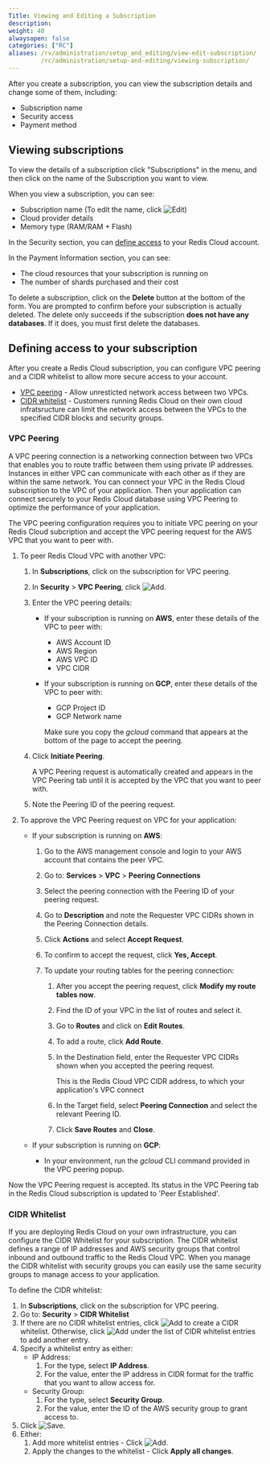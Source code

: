 ```yaml
---
Title: Viewing and Editing a Subscription
description:
weight: 40
alwaysopen: false
categories: ["RC"]
aliases: /rv/administration/setup_and_editing/view-edit-subscription/
         /rc/administration/setup-and-editing/viewing-subscription/
---
```

After you create a subscription, you can view the subscription details and
change some of them, including:

- Subscription name
- Security access
- Payment method

## Viewing subscriptions

To view the details of a subscription click "Subscriptions" in the menu,
and then click on the name of the Subscription you want to view.

When you view a subscription, you can see:

- Subscription name (To edit the name, click ![Edit](/images/rc/icon_edit.png#no-click "Edit"))
- Cloud provider details
- Memory type (RAM/RAM + Flash)

In the Security section, you can [define access](#defining-access-to-your-subscription)
to your Redis Cloud account.

In the Payment Information section, you can see:

- The cloud resources that your subscription is running on
- The number of shards purchased and their cost

To delete a subscription, click on the **Delete** button at the bottom
of the form. You are prompted to confirm before your subscription is
actually deleted. The delete only succeeds if the subscription **does
not have any databases**. If it does, you must first delete the
databases.

## Defining access to your subscription

After you create a Redis Cloud subscription, you can configure VPC
peering and a CIDR whitelist to allow more secure access to your account.

- [VPC peering](https://docs.aws.amazon.com/vpc/latest/peering/what-is-vpc-peering.html) -
    Allow unresticted network access between two VPCs.
- [CIDR whitelist](https://docs.aws.amazon.com/vpc/latest/peering/peering-configurations-partial-access.html) -
    Customers running Redis Cloud on their own cloud infratsructure can limit the network access between the VPCs to the specified CIDR blocks and security groups.

### VPC Peering

A VPC peering connection is a networking connection between two VPCs that enables you
to route traffic between them using private IP addresses. Instances in either VPC can
communicate with each other as if they are within the same network. You can connect your
VPC in the Redis Cloud subscription to the VPC of your application. Then your application can
connect securely to your Redis Cloud database using VPC Peering to optimize the performance of your application.

The VPC peering configuration requires you to initiate VPC peering on your Redis Cloud subcription
and accept the VPC peering request for the AWS VPC that you want to peer with.

1. To peer Redis Cloud VPC with another VPC:
    1. In **Subscriptions**, click on the subscription for VPC peering.
    1. In **Security** > **VPC Peering**, click ![Add](/images/rs/icon_add.png#no-click "Add").
    1. Enter the VPC peering details:

        - If your subscription is running on **AWS**, enter these details of the VPC to peer with:

            - AWS Account ID
            - AWS Region
            - AWS VPC ID
            - VPC CIDR

        - If your subscription is running on **GCP**, enter these details of the VPC to peer with:

            - GCP Project ID
            - GCP Network name

            Make sure you copy the *gcloud* command that appears at the bottom of the page to accept the peering.

    1. Click **Initiate Peering**.

        A VPC Peering request is automatically created and appears in the VPC Peering tab until
        it is accepted by the VPC that you want to peer with.

    1. Note the Peering ID of the peering request.

1. To approve the VPC Peering request on VPC for your application:

    - If your subscription is running on **AWS**:

        1. Go to the AWS management console and login to your AWS account that contains the peer VPC.
        1. Go to: **Services** > **VPC** > **Peering Connections**
        1. Select the peering connection with the Peering ID of your peering request.
        1. Go to **Description** and note the Requester VPC CIDRs shown in the Peering Connection details.
        1. Click **Actions** and select **Accept Request**.
        1. To confirm to accept the request, click **Yes, Accept**.
        1. To update your routing tables for the peering connection:

            1. After you accept the peering request, click **Modify my route tables now**.
            1. Find the ID of your VPC in the list of routes and select it.
            1. Go to **Routes** and click on **Edit Routes**.
            1. To add a route, click **Add Route**.
            1. In the Destination field, enter the Requester VPC CIDRs shown when you accepted the peering request.

               This is the Redis Cloud VPC CIDR address, to which your application's VPC connect

            1. In the Target field, select **Peering Connection** and select the relevant Peering ID.
            1. Click **Save Routes** and **Close**.

    - If your subscription is running on **GCP**:

        - In your environment, run the *gcloud* CLI command provided in the VPC peering popup.

Now the VPC Peering request is accepted. Its status in the VPC Peering tab in the Redis Cloud subscription is updated to 'Peer Established'.

### CIDR Whitelist

If you are deploying Redis Cloud on your own infrastructure, you can configure the CIDR Whitelist for your subscription.
The CIDR whitelist defines a range of IP addresses and AWS security groups that control inbound
and outbound traffic to the Redis Cloud VPC. When you manage the CIDR whitelist with security groups you
can easily use the same security groups to manage access to your application.

To define the CIDR whitelist:

1. In **Subscriptions**, click on the subscription for VPC peering.
1. Go to: **Security** > **CIDR Whitelist**
1. If there are no CIDR whitelist entries, click ![Add](/images/rs/icon_add.png#no-click "Add")
   to create a CIDR whitelist. Otherwise, click ![Add](/images/rs/icon_add.png#no-click "Add")
   under the list of CIDR whitelist entries to add another entry.
1. Specify a whitelist entry as either:
    - IP Address:
        1. For the type, select **IP Address**.
        1. For the value, enter the IP address in CIDR format for the traffic that
            you want to allow access for.
    - Security Group:
        1. For the type, select **Security Group**.
        1. For the value, enter the ID of the AWS security group to grant access to.
1. Click ![Save](/images/rc/icon_save.png#no-click "Save").
1. Either:
   1. Add more whitelist entries - Click ![Add](/images/rs/icon_add.png#no-click "Add").
   1. Apply the changes to the whitelist - Click **Apply all changes**.
